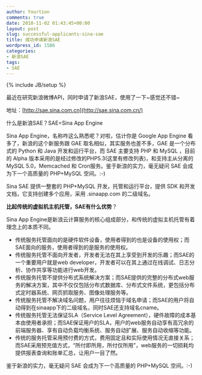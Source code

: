 ```yaml
---
author: Yourtion
comments: true
date: 2010-11-02 01:43:45+00:00
layout: post
slug: successful-applicants-sina-sae
title: 成功申请新浪SAE
wordpress_id: 1586
categories:
- 新浪SAE
tags:
- SAE
---
```

{% include JB/setup %}

最近在研究新浪微博API，同时申请了新浪SAE，使用了一下~感觉还不错~

地址：[http://sae.sina.com.cn](http://sae.sina.com.cn/)

什么是新浪SAE？SAE=Sina App Engine

Sina App Engine，名称咋这么熟悉呢？对啦，估计你是 Google App Engine 看多了，新浪的这个新服务跟 GAE 取名相似，其实服务也差不多，GAE 是一个分布式的 Python 和 Java 开发和运行平台，而 SAE 主要支持 PHP 和 MySQL ，目前的 Alpha 版本采用的是经过修改的PHP5.3(这里有修改列表)，和支持主从分离的MySQL 5.0，Memcached 和 Cron服务。鉴于新浪的实力，毫无疑问 SAE 会成为下一个高质量的 PHP+MySQL 空间。:-)

Sina SAE 提供一整套的 PHP+MySQL 开发，托管和运行平台，提供 SDK 和开发文档，它支持创建多个应用，采用 .sinaapp.com 的二级域名。

**比起传统的虚拟机主机托管，SAE有什么优势**？

Sina App Engine是新浪云计算服务的核心组成部分，和传统的虚拟主机托管有着理念上的本质不同。

- 传统服务托管面向的是硬件软件设备，使用者得到的也是设备的使用权；而SAE面向的服务，使用者得到的是服务的使用权。
- 传统服务托管不面向开发者，开发者无法在其上享受到开发的乐趣；而SAE的一个重要用户就是web developer，开发者可以在其上通过在线调试、日志分析、协作共享等功能进行web开发。
- 传统服务托管不提供分布式系统解决方案；而SAE提供的完整的分布式web服务的解决方案，其中不仅仅包括分布式数据库、分布式文件系统，更包括分布式定时器系统、网页抓取服务、图像处理服务等。
- 传统服务托管不解决域名问题，用户往往烦恼于域名申请；而SAE的用户将自动得到在sinaapp下的二级域名，同时SAE还支持域名cname。
- 传统服务托管无法保证SLA（Service Level Agreement），硬件故障的成本基本由使用者承担；而SAE保证用户的SLA，用户的web服务自动享有高冗余的前端服务器、享有自动负载均衡系统、服务自动扩展、服务自动收缩等功能。
- 传统的服务托管采用预付费的方式，费用固定且和实际使用情况无直接关系；而SAE采用预充值方式，“所付即所用，所付仅所用”，web服务的一切损耗均提供报表查询和账单汇总，让用户一目了然。

鉴于新浪的实力，毫无疑问 SAE 会成为下一个高质量的 PHP+MySQL 空间。:-)
